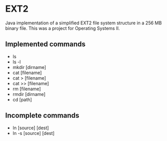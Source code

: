 # EXT2
Java implementation of a simplified EXT2 file system structure in a 256 MB binary file. This was a project for Operating Systems II.

## Implemented commands
* ls
* ls -l
* mkdir [dirname]
* cat [filename]
* cat > [filename]
* cat >> [filename]
* rm [filename]
* rmdir [dirname]
* cd [path]

## Incomplete commands
* ln [source] [dest]
* ln -s [source] [dest]